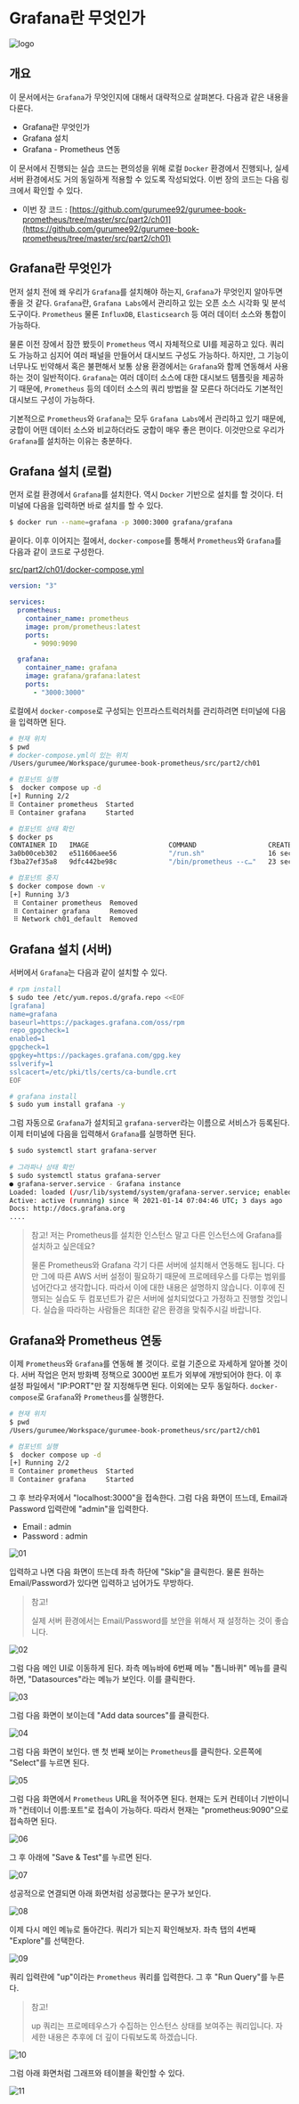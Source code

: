 # Grafana란 무엇인가

![logo](../../logo.png)

## 개요

이 문서에서는 `Grafana`가 무엇인지에 대해서 대략적으로 살펴본다. 다음과 같은 내용을 다룬다.

* Grafana란 무엇인가
* Grafana 설치
* Grafana - Prometheus 연동

이 문서에서 진행되는 실습 코드는 편의성을 위해 로컬 `Docker` 환경에서 진행되나, 실세 서버 환경에서도 거의 동일하게 적용할 수 있도록 작성되었다. 이번 장의 코드는 다음 링크에서 확인할 수 있다.

* 이번 장 코드 : [https://github.com/gurumee92/gurumee-book-prometheus/tree/master/src/part2/ch01](https://github.com/gurumee92/gurumee-book-prometheus/tree/master/src/part2/ch01)

## Grafana란 무엇인가

먼저 설치 전에 왜 우리가 `Grafana`를 설치해야 하는지, `Grafana`가 무엇인지 알아두면 좋을 것 같다. `Grafana`란, `Grafana Labs`에서 관리하고 있는 오픈 소스 시각화 및 분석 도구이다. `Prometheus` 물론 `InfluxDB`, `Elasticsearch` 등 여러 데이터 소스와 통합이 가능하다.

물론 이전 장에서 잠깐 봤듯이 `Prometheus` 역시 자체적으로 UI를 제공하고 있다. 쿼리도 가능하고 심지어 여러 패널을 만들어서 대시보드 구성도 가능하다. 하지만, 그 기능이 너무나도 빈약해서 혹은 불편해서 보통 상용 환경에서는 `Grafana`와 함께 연동해서 사용하는 것이 일반적이다. `Grafana`는 여러 데이터 소스에 대한 대시보드 템플릿을 제공하기 때문에, `Prometheus` 등의 데이터 소스의 쿼리 방법을 잘 모른다 하더라도 기본적인 대시보드 구성이 가능하다.

기본적으로 `Prometheus`와 `Grafana`는 모두 `Grafana Labs`에서 관리하고 있기 때문에, 궁합이 어떤 데이터 소스와 비교하더라도 궁합이 매우 좋은 편이다. 이것만으로 우리가 `Grafana`를 설치하는 이유는 충분하다.

## Grafana 설치 (로컬)

먼저 로컬 환경에서 `Grafana`를 설치한다. 역시 `Docker` 기반으로 설치를 할 것이다. 터미널에 다음을 입력하면 바로 설치를 할 수 있다.

```bash
$ docker run --name=grafana -p 3000:3000 grafana/grafana
```

끝이다. 이후 이어지는 절에서, `docker-compose`를 통해서 `Prometheus`와 `Grafana`를 다음과 같이 코드로 구성한다.

[src/part2/ch01/docker-compose.yml](https://github.com/gurumee92/gurumee-book-prometheus/tree/master/src/part2/ch01/docker-compose.yml)
```yml
version: "3"

services:
  prometheus:
    container_name: prometheus
    image: prom/prometheus:latest
    ports:
      - 9090:9090

  grafana:
    container_name: grafana
    image: grafana/grafana:latest
    ports:
      - "3000:3000"
```

로컬에서 `docker-compose`로 구성되는 인프라스트럭러처를 관리하려면 터미널에 다음을 입력하면 된다.

```bash
# 현재 위치
$ pwd
# docker-compose.yml이 있는 위치
/Users/gurumee/Workspace/gurumee-book-prometheus/src/part2/ch01

# 컴포넌트 실행
$  docker compose up -d
[+] Running 2/2
⠿ Container prometheus  Started                                                                                                                                                                                                   0.9s
⠿ Container grafana     Started         

# 컴포넌트 상태 확인
$ docker ps
CONTAINER ID   IMAGE                    COMMAND                  CREATED          STATUS          PORTS                                       NAMES
3a0b00ceb302   e511606aee56             "/run.sh"                16 seconds ago   Up 15 seconds   0.0.0.0:3000->3000/tcp, :::3000->3000/tcp   grafana
f3ba27ef35a8   9dfc442be98c             "/bin/prometheus --c…"   23 secons ago   Up 15 seconds   0.0.0.0:9090->9090/tcp, :::9090->9090/tcp   prometheus

# 컴포넌트 중지
$ docker compose down -v
[+] Running 3/3
 ⠿ Container prometheus  Removed                                                                                                                                                                                                   0.3s
 ⠿ Container grafana     Removed                                                                                                                                                                                                   0.2s
 ⠿ Network ch01_default  Removed    
```

## Grafana 설치 (서버)

서버에서 `Grafana`는 다음과 같이 설치할 수 있다.

```bash
# rpm install
$ sudo tee /etc/yum.repos.d/grafa.repo <<EOF
[grafana]
name=grafana
baseurl=https://packages.grafana.com/oss/rpm
repo_gpgcheck=1
enabled=1
gpgcheck=1
gpgkey=https://packages.grafana.com/gpg.key
sslverify=1
sslcacert=/etc/pki/tls/certs/ca-bundle.crt
EOF

# grafana install
$ sudo yum install grafana -y
```

그럼 자동으로 `Grafana`가 설치되고 `grafana-server`라는 이름으로 서비스가 등록된다. 이제 터미널에 다음을 입력해서 `Grafana`를 실행하면 된다.

```bash
$ sudo systemctl start grafana-server
 
# 그라파나 상태 확인
$ sudo systemctl status grafana-server
● grafana-server.service - Grafana instance
Loaded: loaded (/usr/lib/systemd/system/grafana-server.service; enabled; vendor preset: disabled)
Active: active (running) since 목 2021-01-14 07:04:46 UTC; 3 days ago
Docs: http://docs.grafana.org
....
```

> 참고! 저는 Prometheus를 설치한 인스턴스 말고 다른 인스턴스에 Grafana를 설치하고 싶은데요?
> 
> 물론 Prometheus와 Grafana 각기 다른 서버에 설치해서 연동해도 됩니다. 다만 그에 따른 AWS 서버 설정이 필요하기 때문에 프로메테우스를 다루는 범위를 넘어간다고 생각합니다. 따라서 이에 대한 내용은 설명하지 않습니다. 이후에 진행되는 실습도 두 컴포넌트가 같은 서버에 설치되었다고 가정하고 진행할 것입니다. 실습을 따라하는 사람들은 최대한 같은 환경을 맞춰주시길 바랍니다.

## Grafana와 Prometheus 연동

이제 `Prometheus`와 `Grafana`를 연동해 볼 것이다. 로컬 기준으로 자세하게 알아볼 것이다. 서버 작업은 먼저 방화벽 정책으로 3000번 포트가 외부에 개방되어야 한다. 이 후 설정 파일에서 "IP:PORT"만 잘 지정해두면 된다. 이외에는 모두 동일하다. `docker-compose`로 `Grafana`와 `Prometheus`를 실행한다.

```bash
# 현재 위치
$ pwd
/Users/gurumee/Workspace/gurumee-book-prometheus/src/part2/ch01

# 컴포넌트 실행
$  docker compose up -d
[+] Running 2/2
⠿ Container prometheus  Started                                                                                                                                                                                                   0.9s
⠿ Container grafana     Started
```

그 후 브라우저에서 "localhost:3000"을 접속한다. 그럼 다음 화면이 뜨느데, Email과 Password 입력란에 "admin"을 입력한다.

* Email : admin
* Password : admin
  
![01](./01.png)

입력하고 나면 다음 화면이 뜨는데 좌측 하단에 "Skip"을 클릭한다. 물론 원하는 Email/Password가 있다면 입력하고 넘어가도 무방하다. 

> 참고!
> 
> 실제 서버 환경에서는 Email/Password를 보안을 위해서 재 설정하는 것이 좋습니다.

![02](./02.png)

그럼 다음 메인 UI로 이동하게 된다. 좌측 메뉴바에 6번째 메뉴 "톱니바퀴" 메뉴를 클릭하면, "Datasources"라는 메뉴가 보인다. 이를 클릭한다.

![03](./03.png)

그럼 다음 화면이 보이는데 "Add data sources"를 클릭한다.

![04](./04.png)

그럼 다음 화면이 보인다. 맨 첫 번째 보이는 `Prometheus`를 클릭한다. 오른쪽에 "Select"를 누르면 된다.

![05](./05.png)

그럼 다음 화면에서 `Prometheus` URL을 적어주면 된다. 현재는 도커 컨테이너 기반이니까 "컨테이너 이름:포트"로 접속이 가능하다. 따라서 현재는 "prometheus:9090"으로 접속하면 된다.

![06](./06.png)

그 후 아래에 "Save & Test"를 누르면 된다.

![07](./07.png)

성공적으로 연결되면 아래 화면처럼 성공했다는 문구가 보인다. 

![08](./08.png)

이제 다시 메인 메뉴로 돌아간다. 쿼리가 되는지 확인해보자. 좌측 탭의 4번째 "Explore"를 선택한다.

![09](./09.png)

쿼리 입력란에 "up"이라는 `Prometheus` 쿼리를 입력한다. 그 후 "Run Query"를 누른다.

> 참고!
> 
> up 쿼리는 프로메테우스가 수집하는 인스턴스 상태를 보여주는 쿼리입니다. 자세한 내용은 추후에 더 깊이 다뤄보도록 하겠습니다.

![10](./10.png)

그럼 아래 화면처럼 그래프와 테이블을 확인할 수 있다.

![11](./11.png)
